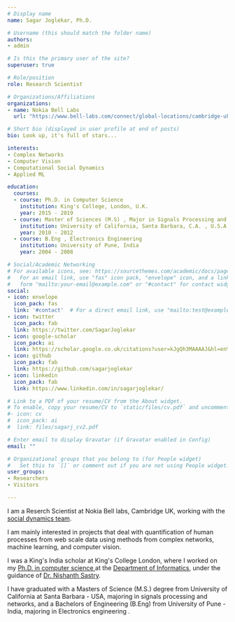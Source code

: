 ```yaml
---
# Display name
name: Sagar Joglekar, Ph.D.

# Username (this should match the folder name)
authors:
- admin

# Is this the primary user of the site?
superuser: true

# Role/position
role: Research Scientist

# Organizations/Affiliations
organizations:
- name: Nokia Bell Labs
  url: "https://www.bell-labs.com/connect/global-locations/cambridge-uk/"

# Short bio (displayed in user profile at end of posts)
bio: Look up, it's full of stars... 

interests:
- Complex Networks
- Computer Vision
- Computational Social Dynamics
- Applied ML

education:
  courses:
  - course: Ph.D. in Computer Science
    institution: King's College, London, U.K.
    year: 2015 - 2019
  - course: Master of Sciences (M.S) , Major in Signals Processing and Networks
    institution: University of California, Santa Barbara, C.A. , U.S.A
    year: 2010 - 2012
  - course: B.Eng , Electronics Engineering
    institution: University of Pune, India
    year: 2004 - 2008

# Social/Academic Networking
# For available icons, see: https://sourcethemes.com/academic/docs/page-builder/#icons
#   For an email link, use "fas" icon pack, "envelope" icon, and a link in the
#   form "mailto:your-email@example.com" or "#contact" for contact widget.
social:
- icon: envelope
  icon_pack: fas
  link: '#contact'  # For a direct email link, use "mailto:test@example.org".
- icon: twitter
  icon_pack: fab
  link: https://twitter.com/SagarJoglekar
- icon: google-scholar
  icon_pack: ai
  link: https://scholar.google.co.uk/citations?user=kJgQh3MAAAAJ&hl=en%3E
- icon: github
  icon_pack: fab
  link: https://github.com/sagarjoglekar
- icon: linkedin
  icon_pack: fab
  link: https://www.linkedin.com/in/sagarjoglekar/

# Link to a PDF of your resume/CV from the About widget.
# To enable, copy your resume/CV to `static/files/cv.pdf` and uncomment the #lines below. 
#- icon: cv
#  icon_pack: ai
#  link: files/sagarj_cv2.pdf

# Enter email to display Gravatar (if Gravatar enabled in Config)
email: ""

# Organizational groups that you belong to (for People widget)
#   Set this to `[]` or comment out if you are not using People widget.
user_groups:
- Researchers
- Visitors

---
```


I am a Reserch Scientist at Nokia Bell labs, Cambridge UK, working with the <a href="http://social-dynamics.net/team.html">social dynamics team</a>.
<p>
I am mainly interested in projects that deal with quantification of human processes from web scale data using methods from complex networks, machine learning, and computer vision. 
<p> 
I was a King's India scholar at King's College London, where I worked on my <a href="files/PhD_theses_2020.pdf">Ph.D. in computer science </a> at the <a href="https://www.kcl.ac.uk/nms/depts/informatics/index.aspx">Department of Informatics</a>, under the guidance of <a href="http://www.inf.kcl.ac.uk/staff/nrs/">Dr. Nishanth Sastry</a>. 
<p>
I have graduated with a Masters of Science (M.S.) degree from University of California at Santa Barbara - USA,  majoring in signals processing and networks, and a Bachelors of Engineering (B.Eng) from University of Pune - India, majoring in Electronics engineering .
